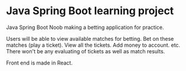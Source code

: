# Java Spring Boot learning project

Java Spring Boot Noob making a betting application for practice.

Users will be able to view available matches for betting.
Bet on these matches (play a ticket).
View all the tickets.
Add money to account.
etc.
There won't be any evaluating of tickets as well as match results.

Front end is made in React.